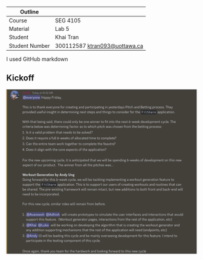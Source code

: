 | Outline        |                               |
| -------------- | ----------------------------- |
| Course         | SEG 4105                      |
| Material       | Lab 5                         |
| Student        | Khai Tran                     |
| Student Number | 300112587 ktran093@uottawa.ca |

I used GitHub markdown

## Kickoff

![Alt text](image.png)
